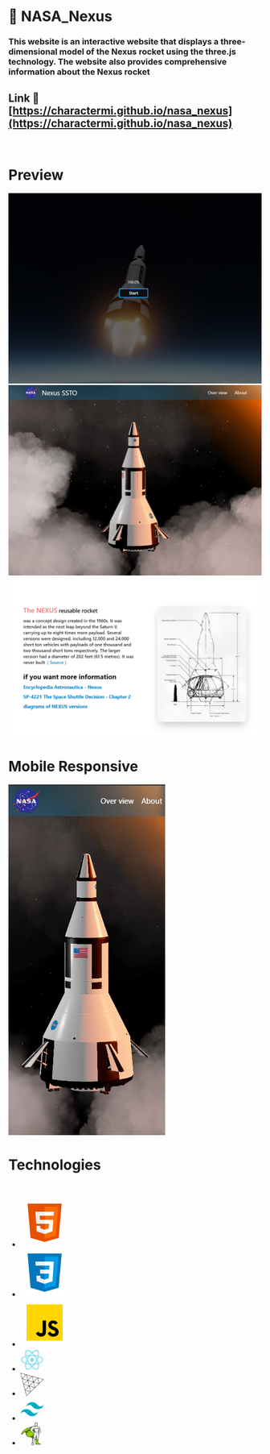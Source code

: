 # 🚀 NASA_Nexus

### This website is an interactive website that displays a three-dimensional model of the Nexus rocket using the three.js technology. The website also provides comprehensive information about the Nexus rocket

## Link 🔗 [https://charactermi.github.io/nasa_nexus](https://charactermi.github.io/nasa_nexus)

<br />

# Preview

<img src="./preview_images/nasa-nexus_first.png" alt="first" />
<img src="./preview_images/nasa-nexus_second.png" alt="second" />
<img src="./preview_images/nasa-nexus_third.png" alt="third" />

<br />

# Mobile Responsive

<img src="./preview_images/nasa-nexus_responsive.png" alt="responsive" />

# Technologies

<br />

<ul>
    <li>
        <img src="https://github.com/characterMi/characterMi/raw/main/images/technologies/icons8-html.svg" alt="HTML" />
    </li>
    <li>
        <img src="https://github.com/characterMi/characterMi/raw/main/images/technologies/icons8-css.svg" alt="Css" />
    </li>
    <li>
        <img src="https://github.com/characterMi/characterMi/raw/main/images/technologies/icons8-js.svg" alt="Js" />
    </li>
    <li>
        <img src="https://github.com/characterMi/characterMi/raw/main/images/technologies/icons8-react-native.svg" width="46" height="46" alt="React" />
    </li>
    <li>
        <img src="https://github.com/characterMi/characterMi/raw/main/images/technologies/threeJs-icon.png" width="46" height="46" alt="three.js" />
    </li>
    <li>
        <img src="https://github.com/characterMi/characterMi/raw/main/images/technologies/tailwind.svg" width="46" height="46" alt="Tailwind" />
    </li>
    <li>
        <img src="https://github.com/characterMi/characterMi/blob/main/images/technologies/gsap-icon.png?raw=true" width="46" height="46" alt="gsap" />
    </li>
</ul>
